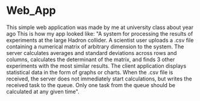 # Web_App
This simple web application was made by me at university class about year ago
This is how my app looked like:
"A system for processing the results of experiments at the large Hadron collider. A scientist user uploads a .csv file containing a numerical matrix of arbitrary dimension to the system. The server calculates averages and standard deviations across rows and columns, calculates the determinant of the matrix, and finds 3 other experiments with the most similar results. The client application displays statistical data in the form of graphs or charts. When the .csv file is received, the server does not immediately start calculations, but writes the received task to the queue. Only one task from the queue should be calculated at any given time".
